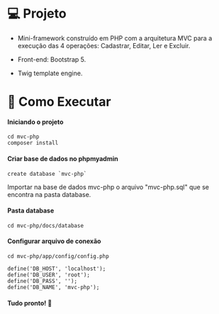 
# 💻 Projeto
* Mini-framework construído em PHP com a arquitetura MVC para a execução das 4 operações: Cadastrar, Editar, Ler e Excluir. 

* Front-end: Bootstrap 5.

* Twig template engine.

# 🚀 Como Executar

#### Iniciando o projeto
``` 
cd mvc-php
composer install 
```

#### Criar base de dados no phpmyadmin
``` 
create database `mvc-php`
```

Importar na base de dados mvc-php o arquivo "mvc-php.sql" que se encontra na pasta database.

#### Pasta database
``` 
cd mvc-php/docs/database
```

#### Configurar arquivo de conexão
``` 
cd mvc-php/app/config/config.php

define('DB_HOST', 'localhost');
define('DB_USER', 'root');
define('DB_PASS', '');
define('DB_NAME', 'mvc-php');
```

#### Tudo pronto! :checkered_flag:
